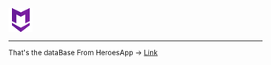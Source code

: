 ![alt text](https://github.com/adam-p/markdown-here/raw/master/src/common/images/icon48.png "Logo Title Text 1")
___
That's the dataBase From HeroesApp -> [Link](https://github.com/AdrianDelMoral/heroes_App)
